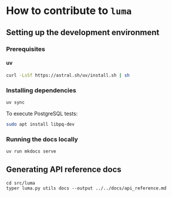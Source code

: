 # How to contribute to `luma`

## Setting up the development environment

### Prerequisites

#### uv

```bash
curl -LsSf https://astral.sh/uv/install.sh | sh
```

### Installing dependencies

```bash
uv sync
```

To execute PostgreSQL tests:

```bash
sudo apt install libpq-dev
```

### Running the docs locally

```bash
uv run mkdocs serve
```

## Generating API reference docs

```console
cd src/luma
typer luma.py utils docs --output ../../docs/api_reference.md
```
